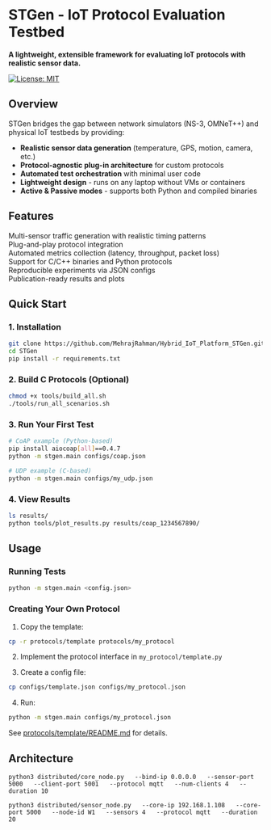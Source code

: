 # STGen - IoT Protocol Evaluation Testbed

**A lightweight, extensible framework for evaluating IoT protocols with realistic sensor data.**

[![License: MIT](https://img.shields.io/badge/License-MIT-blue.svg)](LICENSE)

##  Overview

STGen bridges the gap between network simulators (NS-3, OMNeT++) and physical IoT testbeds by providing:

- **Realistic sensor data generation** (temperature, GPS, motion, camera, etc.)
- **Protocol-agnostic plug-in architecture** for custom protocols
- **Automated test orchestration** with minimal user code
- **Lightweight design** - runs on any laptop without VMs or containers
- **Active & Passive modes** - supports both Python and compiled binaries

##  Features

 Multi-sensor traffic generation with realistic timing patterns  
 Plug-and-play protocol integration  
 Automated metrics collection (latency, throughput, packet loss)  
 Support for C/C++ binaries and Python protocols  
 Reproducible experiments via JSON configs  
 Publication-ready results and plots  

##  Quick Start

### 1. Installation
```bash
git clone https://github.com/MehrajRahman/Hybrid_IoT_Platform_STGen.git
cd STGen
pip install -r requirements.txt
```

### 2. Build C Protocols (Optional)
```bash
chmod +x tools/build_all.sh
./tools/run_all_scenarios.sh
```

### 3. Run Your First Test
```bash
# CoAP example (Python-based)
pip install aiocoap[all]==0.4.7
python -m stgen.main configs/coap.json

# UDP example (C-based)
python -m stgen.main configs/my_udp.json
```

### 4. View Results
```bash
ls results/
python tools/plot_results.py results/coap_1234567890/
```

##  Usage

### Running Tests
```bash
python -m stgen.main <config.json>
```

### Creating Your Own Protocol

1. Copy the template:
```bash
cp -r protocols/template protocols/my_protocol
```

2. Implement the protocol interface in `my_protocol/template.py`

3. Create a config file:
```bash
cp configs/template.json configs/my_protocol.json
```

4. Run:
```bash
python -m stgen.main configs/my_protocol.json
```

See [protocols/template/README.md](protocols/template/README.md) for details.

##  Architecture


```
python3 distributed/core_node.py   --bind-ip 0.0.0.0   --sensor-port 5000   --client-port 5001   --protocol mqtt   --num-clients 4   --duration 10

python3 distributed/sensor_node.py   --core-ip 192.168.1.108   --core-port 5000   --node-id W1   --sensors 4   --protocol mqtt   --duration 20   